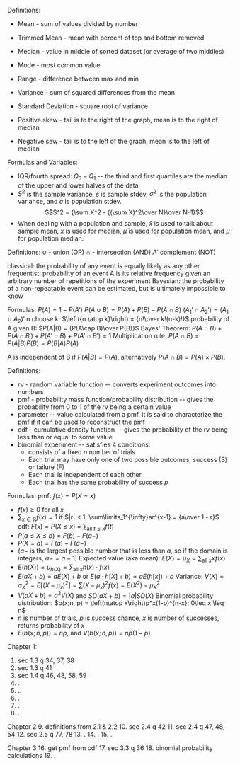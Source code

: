 
Definitions:
- Mean - sum of values divided by number
- Trimmed Mean - mean with percent of top and bottom removed
- Median - value in middle of sorted dataset (or average of two middles)
- Mode - most common value
- Range - difference between max and min
- Variance - sum of squared differences from the mean
- Standard Deviation - square root of variance

- Positive skew - tail is to the right of the graph, mean is to the right of median
- Negative sew - tail is to the left of the graph, mean is to the left of median

Formulas and Variables:
- IQR/fourth spread: $Q_3-Q_1$ -- the third and first quartiles are the median of the upper and lower halves of the data
- $S^2$ is the sample variance, $s$ is sample stdev, $\sigma^2$ is the population variance, and $\sigma$ is population stdev.
$$S^2 = {\sum X^2 - {(\sum X)^2\over N}\over N-1}$$
- When dealing with a population and sample, $\bar x$ is used to talk about sample mean, $\tilde x$ is used for median, $\bar \mu$ is used for population mean, and $\tilde \mu$ for population median.

Definitions:
$\cup$ - union (OR)
$\cap$ - intersection (AND)
$A'$ complement (NOT)

classical: the probability of any event is equally likely as any other
frequentist: probability of an event A is its relative frequency given an arbitrary number of repetitions of the experiment
Bayesian: the probability of a non-repeatable event can be estimated, but is ultimately impossible to know


Formulas:
$P(A) = 1-P(A')$
$P(A\cup B) = P(A) + P(B) - P(A\cap B)$
$(A_1'\cap A_2') = (A_1\cup A_2)'$
n choose k: $\left({n \atop k}\right) = {n!\over k!(n-k)!}$
probability of A given B: $P(A|B) = {P(A\cap B)\over P(B)}$
Bayes' Theorem: $P(A\cap B) + P(A\cap B') + P(A'\cap B) + P(A'\cap B') = 1$
Multiplication rule: $P(A\cap B) = P(A|B)P(B)=P(B|A)P(A)$

A is independent of B if $P(A|B)=P(A)$, alternatively $P(A\cap B) = P(A)\times P(B)$.



Definitions:
- rv - random variable function -- converts experiment outcomes into numbers
- pmf - probability mass function/probability distribution -- gives the probability from 0 to 1 of the rv being a certain value
- parameter -- value calculated from a pmf. it is said to characterize the pmf if it can be used to reconstruct the pmf
- cdf - cumulative density function -- gives the probability of the rv being less than or equal to some value
- binomial experiment -- satisfies 4 conditions:
	- consists of a fixed $n$ number of trials
	- Each trial may have only one of two possible outcomes, success (S) or failure (F)
	- Each trial is independent of each other
	- Each trial has the same probability of success $p$


Formulas:
pmf: $f(x)=P(X=x)$
- $f(x) \geq 0$ for all $x$
- $\sum_{x\in\mathbb R} f(x) = 1$
if $|r| < 1, \sum\limits_1^{\infty}ar^{x-1} = {a\over 1 - r}$
cdf: $F(x) = P(X\leq x)$ = $\sum_{\text{all } t \leq x} f(t)$
- $P(a\leq X \leq b) = F(b) - F(a-)$
- $P(X=a) = F(a)-F(a-)$
- ($a-$ is the largest possible number that is less than $a$, so if the domain is integers, $a- = a-1$)
Expected value (aka mean): $E(X) = \mu_X = \sum_{\text{all } x}xf(x)$
- $E(h(X)) = \mu_{h(X)} = \sum_{\text{all x}} h(x) \cdot f(x)$
- $E(aX + b) = aE(X) + b$  or  $E(a\cdot h[X] + b) = aE(h[x]) + b$
Variance: $V(X) = \sigma_X^2 = E[(X-\mu_x)^2] = \sum(X-\mu_x)^2f(x) = E(X^2)-\mu_X^2$
- $V(aX + b) = a^2V(X)$ and $SD(aX+b) = |a|SD(X)$
Binomial probability distribution: $b(x;n, p) = \left(n\atop x\right)p^x(1-p)^{n-x}; 0\leq x \leq n$
- $n$ is number of trials, $p$ is success chance, $x$ is number of successes, returns probability of $x$
- $E(b(x;n,p)) = np$, and $V(b(x;n,p)) = np(1-p)$


Chapter 1:
1. sec 1.3 q 34, 37, 38
2. sec 1.3 q 41
3. sec 1.4 q 46, 48, 58, 59
4. .
5. ..
6. .
7. .
8. .

Chapter 2
9. definitions from 2.1 & 2.2
10. sec 2.4 q 42
11. sec 2.4 q 47, 48, 54
12. sec 2.5 q 77, 78
13. .
14. .
15. .

Chapter 3
16. get pmf from cdf
17. sec 3.3 q 36
18. binomial probability calculations
19. .

